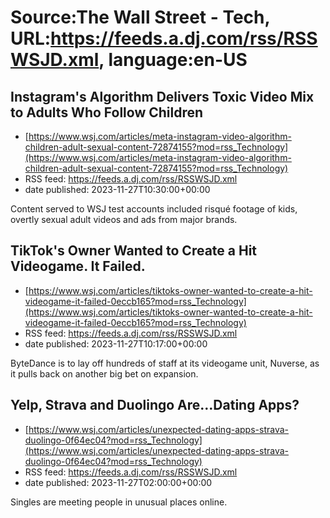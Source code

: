 # Source:The Wall Street - Tech, URL:https://feeds.a.dj.com/rss/RSSWSJD.xml, language:en-US

## Instagram's Algorithm Delivers Toxic Video Mix to Adults Who Follow Children
 - [https://www.wsj.com/articles/meta-instagram-video-algorithm-children-adult-sexual-content-72874155?mod=rss_Technology](https://www.wsj.com/articles/meta-instagram-video-algorithm-children-adult-sexual-content-72874155?mod=rss_Technology)
 - RSS feed: https://feeds.a.dj.com/rss/RSSWSJD.xml
 - date published: 2023-11-27T10:30:00+00:00

Content served to WSJ test accounts included risqué footage of kids, overtly sexual adult videos and ads from major brands.

## TikTok's Owner Wanted to Create a Hit Videogame. It Failed.
 - [https://www.wsj.com/articles/tiktoks-owner-wanted-to-create-a-hit-videogame-it-failed-0eccb165?mod=rss_Technology](https://www.wsj.com/articles/tiktoks-owner-wanted-to-create-a-hit-videogame-it-failed-0eccb165?mod=rss_Technology)
 - RSS feed: https://feeds.a.dj.com/rss/RSSWSJD.xml
 - date published: 2023-11-27T10:17:00+00:00

ByteDance is to lay off hundreds of staff at its videogame unit, Nuverse, as it pulls back on another big bet on expansion.

## Yelp, Strava and Duolingo Are…Dating Apps?
 - [https://www.wsj.com/articles/unexpected-dating-apps-strava-duolingo-0f64ec04?mod=rss_Technology](https://www.wsj.com/articles/unexpected-dating-apps-strava-duolingo-0f64ec04?mod=rss_Technology)
 - RSS feed: https://feeds.a.dj.com/rss/RSSWSJD.xml
 - date published: 2023-11-27T02:00:00+00:00

Singles are meeting people in unusual places online.

